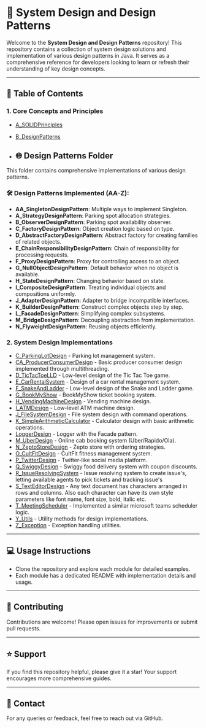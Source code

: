 # 🚀 System Design and Design Patterns

Welcome to the **System Design and Design Patterns** repository! This repository contains a collection of system design solutions and implementation of various design patterns in Java. It serves as a comprehensive reference for developers looking to learn or refresh their understanding of key design concepts.

---

## 📌 **Table of Contents**

### **1. Core Concepts and Principles**
- [A_SOLIDPrinciples](#a_solidprinciples)
- [B_DesignPatterns](#b_designpatterns)

- ## 🌐 **Design Patterns Folder**

This folder contains comprehensive implementations of various design patterns.

### 🛠️ **Design Patterns Implemented (AA-Z):**
- **AA_SingletonDesignPattern**: Multiple ways to implement Singleton.
- **A_StrategyDesignPattern**: Parking spot allocation strategies.
- **B_ObserverDesignPattern**: Parking spot availability observer.
- **C_FactoryDesignPattern**: Object creation logic based on type.
- **D_AbstractFactoryDesignPattern**: Abstract factory for creating families of related objects.
- **E_ChainResponsibilityDesignPattern**: Chain of responsibility for processing requests.
- **F_ProxyDesignPattern**: Proxy for controlling access to an object.
- **G_NullObjectDesignPattern**: Default behavior when no object is available.
- **H_StateDesignPattern**: Changing behavior based on state.
- **I_CompositeDesignPattern**: Treating individual objects and compositions uniformly.
- **J_AdapterDesignPattern**: Adapter to bridge incompatible interfaces.
- **K_BuilderDesignPattern**: Construct complex objects step by step.
- **L_FacadeDesignPattern**: Simplifying complex subsystems.
- **M_BridgeDesignPattern**: Decoupling abstraction from implementation.
- **N_FlyweightDesignPattern**: Reusing objects efficiently.

### **2. System Design Implementations**
- [C_ParkingLotDesign](#c_parkinglotdesign) - Parking lot management system.
- [CA_ProducerConsumerDesign](#ca_producerconsumerdesign) - Basic producer consumer design implemented through multithreading.
- [D_TicTacToeLLD](#d_tictactoelld) - Low-level design of the Tic Tac Toe game.
- [E_CarRentalSystem](#e_carrentalsystem) - Design of a car rental management system.
- [F_SnakeAndLadder](#f_snakeandladder) - Low-level design of the Snake and Ladder game.
- [G_BookMyShow](#g_bookmyshow) - BookMyShow ticket booking system.
- [H_VendingMachineDesign](#h_vendingmachinedesign) - Vending machine design.
- [I_ATMDesign](#i_atmdesign) - Low-level ATM machine design.
- [J_FileSystemDesign](#j_filesystemdesign) - File system design with command operations.
- [K_SimpleArithmeticCalculator](#k_simplearithmeticcalculator) - Calculator design with basic arithmetic operations.
- [LoggerDesign](#loggerdesign) - Logger with the Facade pattern.
- [M_UberDesign](#m_uberdesign) - Online cab booking system (Uber/Rapido/Ola).
- [N_ZeptoStoreDesign](#n_zeptostoredesign) - Zepto store with ordering strategies.
- [O_CultFitDesign](#o_cultfitdesign) - CultFit fitness management system.
- [P_TwitterDesign](#p_twitterdesign) - Twitter-like social media platform.
- [Q_SwiggyDesign](#q_swiggydesign) - Swiggy food delivery system with coupon discounts.
- [R_IssueResolvingSystem](#r_issueresolvingsystem) - Issue resolving system to create issue's, letting available agents to pick tickets and tracking issue's
- [S_TextEditorDesign](#s_texteditordesign) - Any text document has characters arranged in rows and columns. Also each character can have its own style parameters like font name, font size, bold, italic etc. 
- [T_MeetingScheduler](#t_meetingscheduler) - Implemented a similar microsoft teams scheduler logic.
- [Y_Utils](#y_utils) - Utility methods for design implementations.
- [Z_Exception](#z_exception) - Exception handling utilities.

---

## 💻 **Usage Instructions**
- Clone the repository and explore each module for detailed examples.
- Each module has a dedicated README with implementation details and usage.

---

## 🤝 **Contributing**
Contributions are welcome! Please open issues for improvements or submit pull requests.

---

## ⭐ **Support**
If you find this repository helpful, please give it a star! Your support encourages more comprehensive guides.

---

## 📧 **Contact**
For any queries or feedback, feel free to reach out via GitHub.
